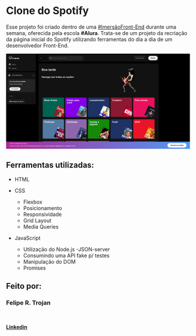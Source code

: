 # Clone do Spotify

Esse projeto foi criado dentro de uma [#ImersãoFront-End](https://www.alura.com.br/imersao-front-end) durante uma semana, oferecida pela escola **#Alura**. Trata-se de um projeto da recriação da página inicial do Spotify utilizando ferramentas do dia a dia de um desenvolvedor Front-End.

<img src="/src/assets/icons/capa.png">

## Ferramentas utilizadas:

- HTML

- CSS<br>

  - Flexbox<br>
  - Posicionamento<br>
  - Responsividade<br>
  - Grid Layout<br>
  - Media Queries<br>

- JavaScript<br>
  - Utilização do Node.js -JSON-server<br>
  - Consumindo uma API fake p/ testes<br>
  - Manipulação do DOM<br>
  - Promises<br>

## Feito por:

### Felipe R. Trojan

<br>

<a href="https://www.linkedin.com/in/felipe-trojan-software-engineer" target="_blank"><b>Linkedin</b></a>
